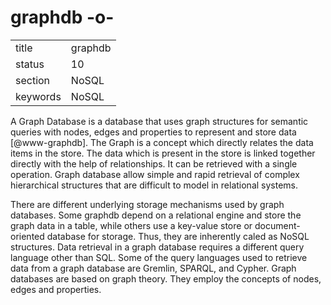# graphdb -o-


|          |             |
| -------- | ----------- |
| title    | graphdb     | 
| status   | 10          |
| section  | NoSQL       |
| keywords | NoSQL       |



A Graph Database is a database that uses graph structures for semantic
queries with nodes, edges and properties to represent and store data
 [@www-graphdb]. The Graph is a concept which directly relates the
data items in the store.  The data which is present in the store is
linked together directly with the help of relationships. It can be
retrieved with a single operation.  Graph database allow simple and
rapid retrieval of complex hierarchical structures that are difficult
to model in relational systems.

There are different underlying storage mechanisms used by graph
databases.  Some graphdb depend on a relational engine and store the
graph data in a table, while others use a key-value store or
document-oriented database for storage. Thus, they are inherently
caled as NoSQL structures.  Data retrieval in a graph database
requires a different query language other than SQL. Some of the query
languages used to retrieve data from a graph database are Gremlin,
SPARQL, and Cypher.  Graph databases are based on graph theory. They
employ the concepts of nodes, edges and properties.


     
